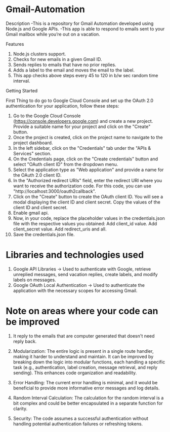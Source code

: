 # Gmail-Automation


Description -This is a repository for Gmail Automation developed using Node.js and Google APIs. 
-This app is able to respond to emails sent to your Gmail mailbox while you’re out on a vacation.

Features

1. Node.js clusters support.
2. Checks for new emails in a given Gmail ID.
3. Sends replies to emails that have no prior replies.
4. Adds a label to the email and moves the email to the label.
5. This app checks above steps every 45 to 120 in b/w sec random time interval.


Getting Started

First Thing to do go to Google Cloud Console and set up the OAuth 2.0 authentication for your application, follow these steps:

1. Go to the Google Cloud Console (https://console.developers.google.com) and create a new project. Provide a suitable name for your project and click on the "Create" button.
2. Once the project is created, click on the project name to navigate to the project dashboard.
3. In the left sidebar, click on the "Credentials" tab under the "APIs & Services" section.
4. On the Credentials page, click on the "Create credentials" button and select "OAuth client ID" from the dropdown menu.
5. Select the application type as "Web application" and provide a name for the OAuth 2.0 client ID.
6. In the "Authorized redirect URIs" field, enter the redirect URI where you want to receive the authorization code. For this code, you can use "http://localhost:3000/oauth2callback".
7. Click on the "Create" button to create the OAuth client ID. You will see a modal displaying the client ID and client secret. Copy the values of the client ID and client secret.
8. Enable gmail api.
9. Now, in your code, replace the placeholder values in the credentials.json file with the respective values you obtained: Add client_id value. Add client_secret value. Add redirect_uris and all.
10. Save the credentials.json file.


# Libraries and technologies used

1. Google API Libraries ->  Used to authenticate with Google, retrieve unreplied messages, send vacation replies, create labels, and modify labels on messages.
2. Google OAuth Local Authentication -> Used to authenticate the application with the necessary scopes for accessing Gmail.



# Note on areas where your code can be improved
1. It reply to the emails that are computer generated that doesn't need reply back.

2. Modularization: The entire logic is present in a single route handler, making it harder to understand and maintain. It can be improved by breaking down the logic into modular functions, each handling a specific task (e.g., authentication, label creation, message retrieval, and reply sending). This enhances code organization and readability.

3. Error Handling: The current error handling is minimal, and it would be beneficial to provide more informative error messages and log details.

4. Random Interval Calculation: The calculation for the random interval is a bit complex and could be better encapsulated in a separate function for clarity.

5. Security: The code assumes a successful authentication without handling potential authentication failures or refreshing tokens.
